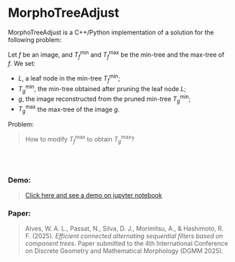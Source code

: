 # MorphoTreeAdjust
MorphoTreeAdjust is a C++/Python implementation of a solution for the following problem:

Let $f$ be an image, and $T^\min_f$ and $T^\max_f$ be the min-tree and the max-tree of $f$.
We set:
- $L$, a leaf node in the min-tree $T^\min_f$;
- $T^\min_g$, the min-tree obtained after pruning the leaf node $L$;
- $g$, the image reconstructed from the pruned min-tree $T^\min_g$;
- $T^\max_g$ the max-tree of the image $g$.  

Problem:
> How to modify $T^\max_f$ to obtain $T^\max_g$?

<br><br>
### Demo:
> [Click here and see a demo on jupyter notebook](./notebooks/morphoTreeAdjust_example_leaf.ipynb)

### Paper:
> Alves, W. A. L., Passat, N., Silva, D. J., Morimitsu, A., & Hashimoto, R. F. (2025). *Efficient connected alternating sequential filters based on component trees*. Paper submitted to the 4th International Conference on Discrete Geometry and Mathematical Morphology (DGMM 2025).
